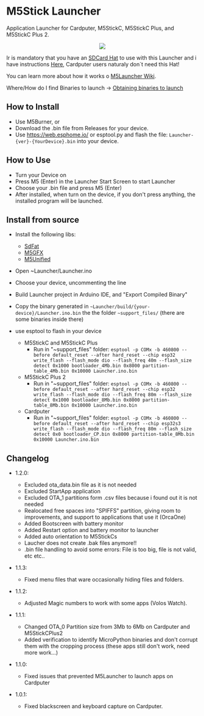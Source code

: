 # M5Stick Launcher
Application Launcher for Cardputer, M5StickC, M5StickC Plus, and M5StickC Plus 2.


<p align="center" width="100%">
    <img src="https://github.com/bmorcelli/M5Stick-Launcher/blob/main/M5Launcher.png?raw=true"> 
</p>


Ir is mandatory that you have an [SDCard Hat](https://www.thingiverse.com/thing:6459069) to use with this Launcher and i have instructions [Here](https://www.thingiverse.com/thing:6459069), Cardputer users naturaly don´t need this Hat!

You can learn more about how it works o [M5Launcher Wiki](https://github.com/bmorcelli/M5Stick-Launcher/wiki/Explaining-the-project).

Where/How do I find Binaries to launch -> [Obtaining binaries to launch](https://github.com/bmorcelli/M5Stick-Launcher/wiki/Obtaining-binaries-to-launch)



## How to Install
* Use M5Burner, or
* Download the .bin file from Releases for your device.
* Use https://web.esphome.io/ or esptool.py and flash the file: `Launcher-{ver}-{YourDevice}.bin` into your device.

## How to Use
* Turn your Device on
* Press M5 (Enter) in the Launcher Start Screen to start Launcher
* Choose your .bin file and press M5 (Enter)
* After installed, when turn on the device, if you don't press anything, the installed program will be launched.

## Install from source
* Install the following libs:
    * [SdFat](https://github.com/greiman/SdFat)
    * [M5GFX](https://github.com/m5stack/M5GFX)
    * [M5Unified](https://github.com/m5stack/M5Unified)

* Open ~Launcher/Launcher.ino
* Choose your device, uncommenting the line
* Build Launcher project in Arduino IDE, and "Export Compiled Binary"
* Copy the binary generated in `~Launcher/build/{your-device}/Launcher.ino.bin` the the folder `~support_files/` (there are some binaries inside there)
* use esptool to flash in your device
    * M5StickC and M5StickC Plus
        * Run in "~support_files\" folder:    `esptool -p COMx -b 460800 --before default_reset --after hard_reset --chip esp32 write_flash --flash_mode dio --flash_freq 40m --flash_size detect 0x1000 bootloader_4Mb.bin 0x8000 partition-table_4Mb.bin 0x10000 Launcher.ino.bin`
    * M5StickC Plus 2
        * Run in "~support_files\" folder:    `esptool -p COMx -b 460800 --before default_reset --after hard_reset --chip esp32 write_flash --flash_mode dio --flash_freq 80m --flash_size detect 0x1000 bootloader_8Mb.bin 0x8000 partition-table_8Mb.bin 0x10000 Launcher.ino.bin`
    * Cardputer
        * Run in "~support_files\" folder:    `esptool -p COMx -b 460800 --before default_reset --after hard_reset --chip esp32s3 write_flash --flash_mode dio --flash_freq 80m --flash_size detect 0x0 bootloader_CP.bin 0x8000 partition-table_8Mb.bin 0x10000 Launcher.ino.bin`

## Changelog
* 1.2.0:
     * Excluded ota_data.bin file as it is not needed
     * Excluded StartApp application
     * Excluded OTA_1 partitions form .csv files because i found out it is not needed
     * Realocated free spaces into "SPIFFS" partition, giving room to improvements, and support to applications that use it (OrcaOne)
     * Added Bootscreen with battery monitor
     * Added Restart option and battery monitor to launcher
     * Added auto orientation to M5StickCs
     * Laucher does not create .bak files anymore!!
     * .bin file handling to avoid some errors: File is too big, file is not valid, etc etc..
     
* 1.1.3:
     * Fixed menu files that ware occasionally hiding files and folders.
* 1.1.2:
     * Adjusted Magic numbers to work with some apps (Volos Watch).
* 1.1.1: 
     * Changed OTA_0 Partition size from 3Mb to 6Mb on Cardputer and M5StickCPlus2
     * Added verification to identify MicroPython binaries and don't corrupt them with the cropping process (these apps still don't work, need more work...)
* 1.1.0:
     * Fixed issues that prevented M5Launcher to launch apps on Cardputer
* 1.0.1:
     * Fixed blackscreen and keyboard capture on Cardputer.
